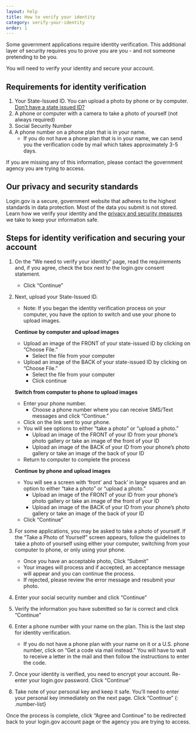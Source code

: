 ```yaml
---
layout: help
title: How to verify your identity
category: verify-your-identity
order: 1
---
```


Some government applications require identity verification. This additional layer of security requires you to prove you are you - and not someone pretending to be you.

You will need to verify your identity and secure your account.

## Requirements for identity verification
1. Your State-Issued ID. You can upload a photo by phone or by computer. [Don’t have a state issued ID?](/help/verify-your-identity/accepted-state-issued-identification/)
1. A phone or computer with a camera to take a photo of yourself (not always required)
1. Social Security Number
1. A phone number on a phone plan that is in your name.
    * If you do not have a phone plan that is in your name, we can send you the verification code by mail which takes approximately 3-5 days.

If you are missing any of this information, please contact the government agency you are trying to access.

## Our privacy and security standards
Login.gov is a secure, government website that adheres to the highest standards in data protection. Most of the data you submit is not stored. Learn how we verify your identity and the [privacy and security measures](/policy/) we take to keep your information safe.

## Steps for identity verification and securing your account
1. On the “We need to verify your identity” page, read the requirements and, if you agree, check the box next to the login.gov consent statement.
    * Click “Continue”
1. Next, upload your State-Issued ID.
    * Note: If you began the identity verification process on your computer, you have the option to switch and use your phone to upload images.

    **Continue by computer and upload images**

    * Upload an image of the FRONT of your state-issued ID by clicking on “Choose File.”
        * Select the file from your computer
    * Upload an image of the BACK of your state-issued ID by clicking on “Choose File.”
        * Select the file from your computer
        * Click continue

    **Switch from computer to phone to upload images**

    * Enter your phone number.
        * Choose a phone number where you can receive SMS/Text messages and click “Continue.”
    * Click on the link sent to your phone.
    * You will see options to either “take a photo” or “upload a photo.”
        * Upload an image of the FRONT of your ID from your phone’s photo gallery or take an image of the front of your ID
        * Upload an image of the BACK of your ID from your phone’s photo gallery or take an image of the back of your ID
    * Return to computer to complete the process

    **Continue by phone and upload images**

    * You will see a screen with ‘front’ and ‘back’ in large squares and an option to either “take a photo” or “upload a photo.”
        * Upload an image of the FRONT of your ID from your phone’s photo gallery or take an image of the front of your ID
        * Upload an image of the BACK of your ID from your phone’s photo gallery or take an image of the back of your ID
    * Click “Continue”
1.  For some applications, you may be asked to take a photo of yourself. If the “Take a Photo of Yourself” screen appears, follow the guidelines to take a photo of yourself using either your computer, switching from your computer to phone, or only using your phone.
    * Once you have an acceptable photo, Click “Submit”
    * Your images will process and if accepted, an acceptance message will appear and you can continue the process.
    * If rejected, please review the error message and resubmit your photo.
1.  Enter your social security number and click “Continue”
1.  Verify the information you have submitted so far is correct and click “Continue”
1.  Enter a phone number with your name on the plan. This is the last step for identity verification.
    * If you do not have a phone plan with your name on it or a U.S. phone number, click on “Get a code via mail instead.” You will have to wait to receive a letter in the mail and then follow the instructions to enter the code.
1.  Once your identity is verified, you need to encrypt your account. Re-enter your login.gov password. Click “Continue”
1.  Take note of your personal key and keep it safe. You’ll need to enter your personal key immediately on the next page. Click “Continue”
{: .number-list}

Once the process is complete, click “Agree and Continue” to be redirected back to your login.gov account page or the agency you are trying to access.
